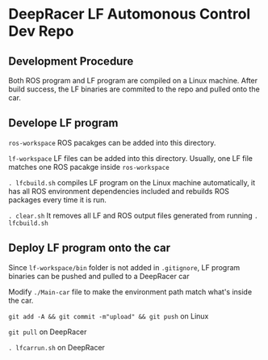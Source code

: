 # DeepRacer LF Automonous Control Dev Repo

## Development Procedure 

Both ROS program and LF program are compiled on a Linux machine. After build success, the LF binaries are commited to the repo and pulled onto the car. 

## Develope LF program

`ros-workspace` ROS pacakges can be added into this directory. 

`lf-workspace` LF files can be added into this directory. Usually, one LF file matches one ROS pacakge inside `ros-workspace`

`. lfcbuild.sh` compiles LF program on the Linux machine automatically, it has all ROS environment dependencies included and rebuilds ROS packages every time it is run. 

`. clear.sh` It removes all LF and ROS output files generated from running `. lfcbuild.sh`

## Deploy LF program onto the car 
Since `lf-workspace/bin` folder is not added in `.gitignore`, LF program binaries can be pushed and pulled to a DeepRacer car

Modify `./Main-car` file to make the environment path match what's inside the car.

 `git add -A && git commit -m"upload" && git push` on Linux

 `git pull` on DeepRacer

 `. lfcarrun.sh` on DeepRacer
